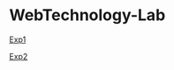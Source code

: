 # WebTechnology-Lab

[Exp1](https://shiva1718.github.io/WebTechnology-Lab/exp1/mapping.html)

[Exp2](https://shiva1718.github.io/WebTechnology-Lab/exp2/index.html)
